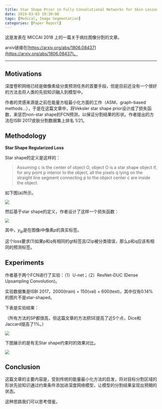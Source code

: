 ```yaml
---
title: Star Shape Prior in Fully Convolutional Networks for Skin Lesion Segmentation 论文解读
date: 2019-03-03 19:30:08
tags: [Medical, Image Segmentation]
categories: [Paper Report]
---
```


这是发表在 MICCAI 2018 上的一篇关于病灶图像分割的文章。

arxiv链接在[https://arxiv.org/abs/1806.08437](https://arxiv.org/abs/1806.08437)。

<!-- more -->

-----

## Motivations

深度卷积网络已经是做像素级分类预测任务的首要手段，但是目前还没有一个很好的方法去将人类的先验知识融入到模型中。

作者的灵感来源是之前在能量方程最小化方面的工作（ASM，graph-based methods...），于是在这篇文章中，将Veksler star shape prior设计成了损失函数，来惩罚non-star shape的FCN预测，以保证分割结果的形状。作者提出的方法在ISBI 2017皮肤分割数据集上排名 1/21。



## Methodology

**Star Shape Regularized Loss**

Star shape的定义是这样的：

> Assuming c is the center of object O, object O is a star shape object if, for any point p interior to the object, all the pixels q lying on the straight line segment connecting p to the object center c are inside the object.

如下图(a)所示。

<img src="/images/Star-Shape-Prior-In-Fully-Convolutional-Networks-For-Skin-Lesion-Segmentation-论文解读/image1.png" style="zoom:90%" />

然后基于star shape的定义，作者设计了这样一个损失函数：

<img src="/images/Star-Shape-Prior-In-Fully-Convolutional-Networks-For-Skin-Lesion-Segmentation-论文解读/image2.png" style="zoom:80%" />

其中，$y_{ip}$是在图像$i$中像素$p$的真实标签。

这个loss要求(1)如果p和q有相同的gt标签且(2)p被分类错误，那么p和q应该有相同的预测标签。



## Experiments

作者基于两个FCN进行了实验：（1）U-net；（2）ResNet-DUC (Dense Upsampling Convolution)。

实验数据集是ISBI 2017，2000(train) + 150(val) + 600(test)，其中仅有0.14%的图片不是star-shaped。

下表是实验结果：

（所有方法的SP都很高，但这篇文章的方法把SE提高了近5个点，Dice和Jaccard提高了1%。）

<img src="/images/Star-Shape-Prior-In-Fully-Convolutional-Networks-For-Skin-Lesion-Segmentation-论文解读/image3.png" style="zoom:90%" />

下图展示的是有无Star shape约束时的效果对比。

<img src="/images/Star-Shape-Prior-In-Fully-Convolutional-Networks-For-Skin-Lesion-Segmentation-论文解读/image4.png" style="zoom:90%" />



## Conclusion

这篇文章的主要内容是，受到传统的能量最小化方法的启发，将对目标分割区域的形状先验知识通过约束条件添加进深度网络模型，让模型的分割结果呈现出预期的状态。

这种思路我们可以思考借鉴。